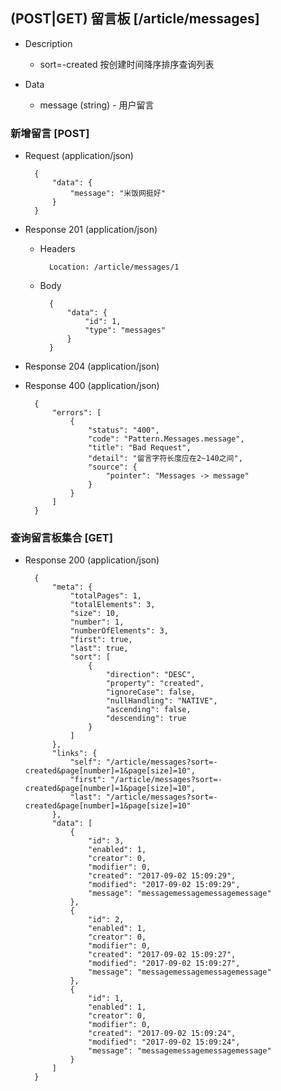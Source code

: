 ## (POST|GET) 留言板 [/article/messages]

+ Description
    + sort=-created 按创建时间降序排序查询列表
    
+ Data
    + message (string) - 用户留言

### 新增留言 [POST]

+ Request (application/json)

        {
            "data": {
                "message": "米饭网挺好"
            }
        }

+ Response 201 (application/json)

    + Headers

            Location: /article/messages/1

    + Body

            {
                "data": {
                    "id": 1,
                    "type": "messages"
                }
            }
            
+ Response 204 (application/json)
        
+ Response 400 (application/json)

        {
            "errors": [
                {
                    "status": "400",
                    "code": "Pattern.Messages.message",
                    "title": "Bad Request",
                    "detail": "留言字符长度应在2~140之间",
                    "source": {
                        "pointer": "Messages -> message"
                    }
                }
            ]
        }
        
### 查询留言板集合 [GET]

+ Response 200 (application/json)

        {
            "meta": {
                "totalPages": 1,
                "totalElements": 3,
                "size": 10,
                "number": 1,
                "numberOfElements": 3,
                "first": true,
                "last": true,
                "sort": [
                    {
                        "direction": "DESC",
                        "property": "created",
                        "ignoreCase": false,
                        "nullHandling": "NATIVE",
                        "ascending": false,
                        "descending": true
                    }
                ]
            },
            "links": {
                "self": "/article/messages?sort=-created&page[number]=1&page[size]=10",
                "first": "/article/messages?sort=-created&page[number]=1&page[size]=10",
                "last": "/article/messages?sort=-created&page[number]=1&page[size]=10"
            },
            "data": [
                {
                    "id": 3,
                    "enabled": 1,
                    "creator": 0,
                    "modifier": 0,
                    "created": "2017-09-02 15:09:29",
                    "modified": "2017-09-02 15:09:29",
                    "message": "messagemessagemessagemessage"
                },
                {
                    "id": 2,
                    "enabled": 1,
                    "creator": 0,
                    "modifier": 0,
                    "created": "2017-09-02 15:09:27",
                    "modified": "2017-09-02 15:09:27",
                    "message": "messagemessagemessagemessage"
                },
                {
                    "id": 1,
                    "enabled": 1,
                    "creator": 0,
                    "modifier": 0,
                    "created": "2017-09-02 15:09:24",
                    "modified": "2017-09-02 15:09:24",
                    "message": "messagemessagemessagemessage"
                }
            ]
        }   
